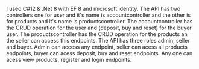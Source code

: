 I used C#12 & .Net 8 with EF 8 and microsoft identity.
The API has two controllers one for user and it's name is accountcontroller and the other is for products and it's name is productscontroller.
The accountcontroller has the CRUD operation for the user and (deposit, buy and reset) for the buyer user.
The productscontroller has the CRUD operation for the products an the seller can access this endpoints.
The API has three roles admin, seller and buyer.
Admin can access any endpoint, seller can acess all products endpoints, buyer can acess deposit, buy and reset endpoints.
Any one can acess view products, register and login endpoints.
